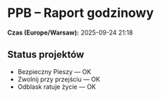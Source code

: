 # PPB – Raport godzinowy
**Czas (Europe/Warsaw):** 2025-09-24 21:18

## Status projektów
- Bezpieczny Pieszy — OK
- Zwolnij przy przejściu — OK
- Odblask ratuje życie — OK

